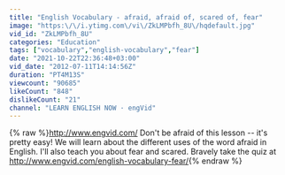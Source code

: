 ```yaml
---
title: "English Vocabulary - afraid, afraid of, scared of, fear"
image: "https:\/\/i.ytimg.com\/vi\/ZkLMPbfh_8U\/hqdefault.jpg"
vid_id: "ZkLMPbfh_8U"
categories: "Education"
tags: ["vocabulary","english-vocabulary","fear"]
date: "2021-10-22T22:36:48+03:00"
vid_date: "2012-07-11T14:14:56Z"
duration: "PT4M13S"
viewcount: "90685"
likeCount: "848"
dislikeCount: "21"
channel: "LEARN ENGLISH NOW · engVid"
---
```

{% raw %}<a rel="nofollow" target="blank" href="http://www.engvid.com/">http://www.engvid.com/</a> Don't be afraid of this lesson -- it's pretty easy! We will learn about the different uses of the word afraid in English. I'll also teach you about fear and scared. Bravely take the quiz at <a rel="nofollow" target="blank" href="http://www.engvid.com/english-vocabulary-fear/">http://www.engvid.com/english-vocabulary-fear/</a>{% endraw %}
